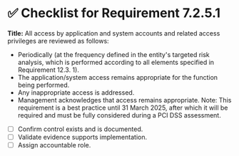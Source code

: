 # ✅ Checklist for Requirement 7.2.5.1

**Title:** All access by application and system accounts and related access privileges are reviewed as follows:
- Periodically (at the frequency defined in the entity's targeted risk analysis, which is performed according to all elements specified in Requirement 12.3.
1). 
- The application/system access remains appropriate for the function being performed. 
- Any inappropriate access is addressed. 
- Management acknowledges that access remains appropriate. Note: This requirement is a best practice until 31 March 2025, after which it will be required and must be fully considered during a PCI DSS assessment.

- [ ] Confirm control exists and is documented.
- [ ] Validate evidence supports implementation.
- [ ] Assign accountable role.
